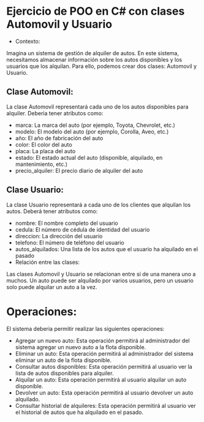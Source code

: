 
# Ejercicio de POO en C# con clases Automovil y Usuario
* Contexto:

Imagina un sistema de gestión de alquiler de autos. En este sistema, necesitamos almacenar información sobre los autos disponibles y los usuarios que los alquilan. Para ello, podemos crear dos clases: Automovil y Usuario.

## Clase Automovil:
La clase Automovil representará cada uno de los autos disponibles para alquiler. Deberia  tener atributos como:

* marca: La marca del auto (por ejemplo, Toyota, Chevrolet, etc.)
* modelo: El modelo del auto (por ejemplo, Corolla, Aveo, etc.)
* año: El año de fabricación del auto
* color: El color del auto
* placa: La placa del auto
* estado: El estado actual del auto (disponible, alquilado, en mantenimiento, etc.)
* precio_alquiler: El precio diario de alquiler del auto
## Clase Usuario:
La clase Usuario representará a cada uno de los clientes que alquilan los autos. Deberá tener atributos como:

* nombre: El nombre completo del usuario
* cedula: El número de cédula de identidad del usuario
* direccion: La dirección del usuario
* telefono: El número de teléfono del usuario
* autos_alquilados: Una lista de los autos que el usuario ha alquilado en el pasado
* Relación entre las clases:

Las clases Automovil y Usuario se relacionan entre sí de una manera uno a muchos. Un auto puede ser alquilado por varios usuarios, pero un usuario solo puede alquilar un auto a la vez.

# Operaciones:

El sistema deberia permitir realizar las siguientes operaciones:

* Agregar un nuevo auto: Esta operación permitirá al administrador del sistema agregar un nuevo auto a la flota disponible.
* Eliminar un auto: Esta operación permitirá al administrador del sistema eliminar un auto de la flota disponible.
* Consultar autos disponibles: Esta operación permitirá al usuario ver la lista de autos disponibles para alquiler.
* Alquilar un auto: Esta operación permitirá al usuario alquilar un auto disponible.
* Devolver un auto: Esta operación permitirá al usuario devolver un auto alquilado.
* Consultar historial de alquileres: Esta operación permitirá al usuario ver el historial de autos que ha alquilado en el pasado.
